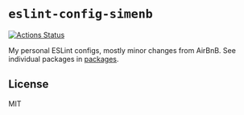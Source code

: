 # `eslint-config-simenb`

[![Actions Status](https://github.com/SimenB/eslint-config-simenb/actions/workflows/nodejs.yml/badge.svg?branch=main)](https://github.com/SimenB/eslint-config-simenb/actions)

My personal ESLint configs, mostly minor changes from AirBnB. See individual packages in [packages](./packages/).

## License

MIT

[gh-actions-url]: https://gh-actions-ci.org/SimenB/eslint-config-simenb
[gh-actions-image]: https://img.shields.io/gh-actions/SimenB/eslint-config-simenb/master.svg
